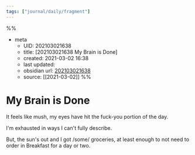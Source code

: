 ```yaml
---
tags: ["journal/daily/fragment"]
---
```

%%
- meta
	- UID: 202103021638
	- title: [202103021638 My Brain is Done]
	- created: 2021-03-02 16:38
	- last updated: 
	- obsidian url:  [202103021638](obsidian-url-tbd)
	- source: [[2021-03-02]]
%%

# My Brain is Done

It feels like mush, my eyes have hit the fuck-you portion of the day.

I'm exhausted in ways I can't fully describe.

But, the sun's out
and I got /some/ groceries, at least enough to not need to order in Breakfast for a day or two.


